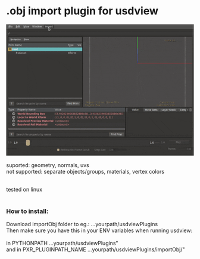 # .obj import plugin for usdview

![alt text](https://github.com/kubo-von/usdview-importObj/blob/master/promo.gif)<br>

suported: geometry, normals, uvs<br>
not supported: separate objects/groups, materials, vertex colors<br><br>

tested on linux <br><br>

<h3>How to install:</h3>
Download importObj folder to eg.: ...yourpath/usdviewPlugins<br>
Then make sure you have this in your ENV variables when running usdview:<br><br>
in PYTHONPATH ...yourpath/usdviewPlugins"<br>
and in PXR_PLUGINPATH_NAME ...yourpath/usdviewPlugins/importObj/"<br>
